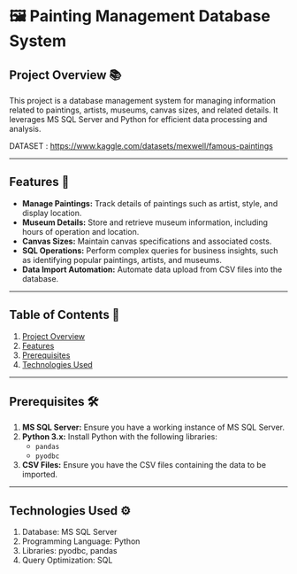 # 🖼️ Painting Management Database System

## Project Overview 📚
This project is a database management system for managing information related to paintings, artists, museums, canvas sizes, and related details. It leverages MS SQL Server and Python for efficient data processing and analysis.

DATASET : https://www.kaggle.com/datasets/mexwell/famous-paintings

---

## Features 🚀
- **Manage Paintings:** Track details of paintings such as artist, style, and display location.
- **Museum Details:** Store and retrieve museum information, including hours of operation and location.
- **Canvas Sizes:** Maintain canvas specifications and associated costs.
- **SQL Operations:** Perform complex queries for business insights, such as identifying popular paintings, artists, and museums.
- **Data Import Automation:** Automate data upload from CSV files into the database.

---

## Table of Contents 📖
1. [Project Overview](#project-overview-📚)
2. [Features](#features-🚀)
3. [Prerequisites](#prerequisites-🛠️)
4. [Technologies Used](#technologies-used-⚙️)

---

## Prerequisites 🛠️
1. **MS SQL Server:** Ensure you have a working instance of MS SQL Server.
2. **Python 3.x:** Install Python with the following libraries:
   - `pandas`
   - `pyodbc`
3. **CSV Files:** Ensure you have the CSV files containing the data to be imported.

---

## Technologies Used ⚙️
1. Database: MS SQL Server
2. Programming Language: Python
3. Libraries: pyodbc, pandas
4. Query Optimization: SQL
